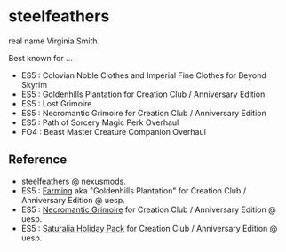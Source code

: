 # steelfeathers

real name Virginia Smith.

Best known for ...

- ES5 : Colovian Noble Clothes and Imperial Fine Clothes for Beyond Skyrim
- ES5 : Goldenhills Plantation for Creation Club / Anniversary Edition
- ES5 : Lost Grimoire
- ES5 : Necromantic Grimoire for Creation Club / Anniversary Edition
- ES5 : Path of Sorcery Magic Perk Overhaul
- FO4 : Beast Master Creature Companion Overhaul

## Reference

- [steelfeathers](https://next.nexusmods.com/profile/steelfeathers) @ nexusmods.
- ES5 : [Farming](https://en.uesp.net/wiki/Skyrim:Farming) aka "Goldenhills Plantation" for Creation Club / Anniversary Edition @ uesp.
- ES5 : [Necromantic Grimoire](https://en.uesp.net/wiki/Skyrim:Necromantic_Grimoire) for Creation Club / Anniversary Edition @ uesp.
- ES5 : [Saturalia Holiday Pack](https://en.uesp.net/wiki/Skyrim:Saturalia_Holiday_Pack) for Creation Club / Anniversary Edition @ uesp.